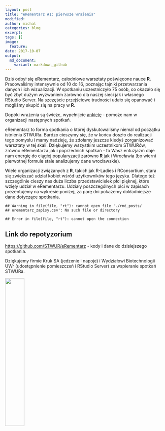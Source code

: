 ```yaml
---
layout: post
title: "eRementarz #1: pierwsze wrażenia"
modified:
author: michal
categories: blog
excerpt:
tags: []
image:
  feature:
date: 2017-10-07
output:
  md_document:
    variant: markdown_github
---
```


Dziś odbył się eRementarz, całodniowe warsztaty poświęcone nauce **R**. Pracowaliśmy intensywnie od 10 do 16, poznając tajniki przetwarzania danych i ich wizualizacji. W spotkaniu uczestniczyło 75 osób, co okazało się być zbyt dużym wyzwaniem zarówno dla naszej sieci jak i własnego RStudio Server. Na szczęście przejściowe trudności udało się opanować i mogliśmy skupić się na pracy w **R**. 

Dopóki wrażenia są świeże, wypełnijcie [ankietę](https://docs.google.com/forms/d/e/1FAIpQLSdhiH25dyuI63-UARmNl1yxNxqqAYLQ44nrCHnJ7yWX9HbHBw/viewform?ts=59d91788) - pomoże nam w organizacji następnych spotkań.

eRementarz to forma spotkania o której dyskutowaliśmy niemal od początku istnienia STWURa. Bardzo cieszymy się, że w końcu doszło do realizacji tego pomysłu i mamy nadzieję, że zdołamy jeszcze kiedyś zorganizować warsztaty w tej skali. Dziękujemy wszystkim uczestnikom STWURów, zrówno eRementarza jak i poprzednich spotkań - to Wasz entuzjazm daje nam energię do ciągłej popularyzacji zarówno **R** jak i Wrocławia (bo wierni pierwotnej formule stale analizujemy dane wrocławskie).

Wiele organizacji związanych z **R**, takich jak R-Ladies i RConsortium, stara się zwiększać udział kobiet wśród użytkowników tego języka. Dlatego też szczególnie cieszy nas duża liczba przedstawicielek płci pięknej, które wzięły udział w eRementarzu. Udziały poszczególnych płci w zapisach prezentujemy na wykresie poniżej, za parę dni pokażemy dokładniejsze dane dotyczące spotkania.


```
## Warning in file(file, "rt"): cannot open file './rmd_posts/
## erementarz_zapisy.csv': No such file or directory
```

```
## Error in file(file, "rt"): cannot open the connection
```

## Link do repotyzorium

https://github.com/STWUR/eRementarz - kody i dane do dzisiejszego spotkania.

Dziękujemy firmie Kruk SA (jedzenie i napoje) i Wydziałowi Biotechnologii UWr (udostępnienie pomieszczeń i RStudio Server) za wspieranie spotkań STWURa.

<img src='https://stwur.github.io/STWUR//images/kruk_logo.jpg' id="logo" height="35%" width="35%"/>

